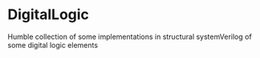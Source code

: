 # DigitalLogic
Humble collection of some implementations in structural systemVerilog of some digital logic elements
